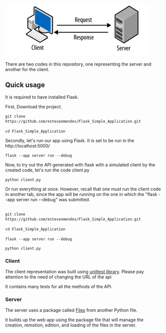 ![diagram](img/diagram.png)

There are two codes in this repository, one representing the server and another for the client.

## Quick usage



It is required to have installed Flask. 

First, Download the project.

```
git clone https://github.com/estevanmendes/Flask_Simple_Application.git

cd Flask_Simple_Application
```

Secondly, let's run our app using Flask. 
It is set to be run in the http://localhost:5000/

```
flask --app server run --debug

```

Now, to try out the API generated with flask with  a  simulated client by the created code, let's run the code client.py

```
python client.py

```


Or run everything at once. However, recall that one must run the client code in another tab, since the app will be running on the one in which the "flask --app server run --debug" was submitted. 


```

git clone https://github.com/estevanmendes/Flask_Simple_Application.git

cd Flask_Simple_Application

flask --app server run --debug

```


```
python client.py

```

### Client

The client representation was built using [unittest library](https://docs.python.org/3/library/unittest.html). 
Please pay attention to the need of changing the URL of the api

It contains many tests for all the methods of the API. 


### Server

The server uses a package called [Files](Files.py) from another Python file. 

It builds up the web app using the package file that will manage the creation, remotion, edition, and loading of the files in the server. 

